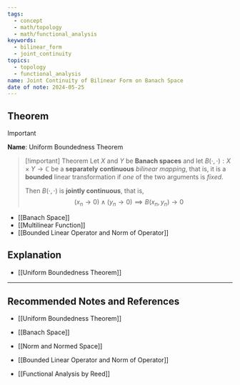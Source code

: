 ```yaml
---
tags:
  - concept
  - math/topology
  - math/functional_analysis
keywords:
  - bilinear_form
  - joint_continuity
topics:
  - topology
  - functional_analysis
name: Joint Continuity of Bilinear Form on Banach Space
date of note: 2024-05-25
---
```


## Theorem

>[!important]
>**Name**: Uniform Boundedness Theorem


>[!important] Theorem
>Let $X$ and $Y$ be **Banach spaces** and let $B(\cdot,  \cdot): X\times Y \to \mathbb{C}$ be a **separately** **continuous** *bilinear mapping*, that is, it is a **bounded** linear transformation if *one* of the two arguments is *fixed*. 
>
>Then $B(\cdot,  \cdot)$ is **jointly continuous**, that is, 
>$$
>(x_n \rightarrow 0) \; \land \; (y_n \rightarrow 0) \implies B(x_n, y_n) \rightarrow 0
>$$
  
- [[Banach Space]]
- [[Multilinear Function]]
- [[Bounded Linear Operator and Norm of Operator]]


## Explanation


- [[Uniform Boundedness Theorem]]




-----------
##  Recommended Notes and References

- [[Uniform Boundedness Theorem]]

- [[Banach Space]]
- [[Norm and Normed Space]]
- [[Bounded Linear Operator and Norm of Operator]]

- [[Functional Analysis by Reed]]
